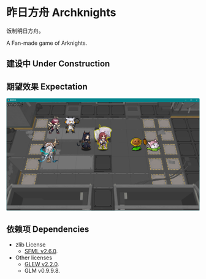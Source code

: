 # 昨日方舟  Archknights

饭制明日方舟。

A Fan-made game of Arknights.

## **建设中  Under Construction**

## 期望效果  Expectation

<img src="doc/assets/screenshot230520212027.png" width="800px">

## 依赖项 Dependencies

 - zlib License
	 - [SFML v2.6.0](https://github.com/SFML/SFML).
 - Other licenses
	 - [GLEW v2.2.0](https://github.com/nigels-com/glew).
	 - GLM v0.9.9.8.
<!--
 - Optional 可选的
	 - [Spine Runtimes v3.8](https://github.com/EsotericSoftware/spine-runtimes).


## 注意 Notice

项目包括多种构建方式。其中可能含有**可选的**依赖项。

如果使用 Spine Runtimes 构建项目，则您必须拥有**有效的 Spine 许可证**。

This project contains several types of build. Some of them have **optional** dependencies.

You must have **a valid Spine License** to use Spine Runtimes when build this project.

[Spine Runtimes Licensing](https://github.com/EsotericSoftware/spine-runtimes#Licensing).

-->

